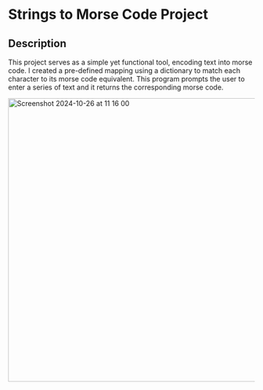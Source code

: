 # Strings to Morse Code Project

<h2>Description</h2>

<p>This project serves as a simple yet functional tool, encoding text into morse code. I created a pre-defined mapping using a dictionary to match each character to its morse code equivalent. This program prompts the user to enter a series of text and it returns the corresponding morse code.</p>

<img width="578" alt="Screenshot 2024-10-26 at 11 16 00" src="https://github.com/user-attachments/assets/93d4b6a0-2e1f-48c6-949b-e64e72ba731a">

